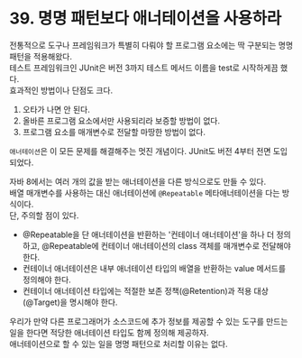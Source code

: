 # 39. 명명 패턴보다 애너테이션을 사용하라

전통적으로 도구나 프레임워크가 특별히 다뤄야 할 프로그램 요소에는 딱 구분되는 명명 패턴을 적용해왔다.  
테스트 프레임워크인 JUnit은 버전 3까지 테스트 메서드 이름을 test로 시작하게끔 했다.  
효과적인 방법이나 단점도 크다.

1. 오타가 나면 안 된다.
2. 올바른 프로그램 요소에서만 사용되리라 보증할 방법이 없다.
3. 프로그램 요소를 매개변수로 전달할 마땅한 방법이 없다.

`애너테이션`은 이 모든 문제를 해결해주는 멋진 개념이다. JUnit도 버전 4부터 전면 도입되었다.

자바 8에서는 여러 개의 값을 받는 애너테이션을 다른 방식으로도 만들 수 있다.  
배열 매개변수를 사용하는 대신 애너테이션에 `@Repeatable` 메타애너테이션을 다는 방식이다.  
단, 주의할 점이 있다.

- @Repeatable을 단 애너테이션을 반환하는 '컨테이너 애너테이션'을 하나 더 정의하고, @Repeatable에 컨테이너 애너테이션의 class 객체를 매개변수로 전달해야 한다.
- 컨테이너 애너테이션은 내부 애너테이션 타입의 배열을 반환하는 value 메서드를 정의해야 한다.
- 컨테이너 애너테이션 타입에는 적절한 보존 정책(@Retention)과 적용 대상(@Target)을 명시해야 한다.

우리가 만약 다른 프로그래머가 소스코드에 추가 정보를 제공할 수 있는 도구를 만드는 일을 한다면 적당한 애너테이션 타입도 함께 정의해 제공하자.  
애너테이션으로 할 수 있는 일을 명명 패턴으로 처리할 이유는 없다.